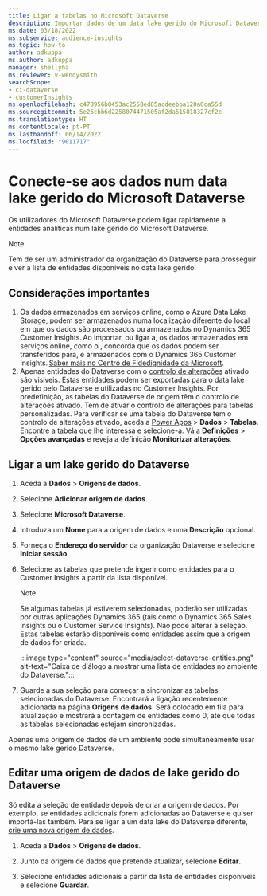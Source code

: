 ```yaml
---
title: Ligar a tabelas no Microsoft Dataverse
description: Importar dados de um data lake gerido do Microsoft Dataverse.
ms.date: 03/18/2022
ms.subservice: audience-insights
ms.topic: how-to
author: adkuppa
ms.author: adkuppa
manager: shellyha
ms.reviewer: v-wendysmith
searchScope:
- ci-dataverse
- customerInsights
ms.openlocfilehash: c470956b0453ac2558ed85acdeebba120a0ca55d
ms.sourcegitcommit: 5e26cbb6d2258074471505af2da515818327cf2c
ms.translationtype: HT
ms.contentlocale: pt-PT
ms.lasthandoff: 06/14/2022
ms.locfileid: "9011717"
---
```

# <a name="connect-to-data-in-a-microsoft-dataverse-managed-data-lake"></a>Conecte-se aos dados num data lake gerido do Microsoft Dataverse

Os utilizadores do Microsoft Dataverse podem ligar rapidamente a entidades analíticas num lake gerido do Microsoft Dataverse.

> [!NOTE]
> Tem de ser um administrador da organização do Dataverse para prosseguir e ver a lista de entidades disponíveis no data lake gerido.

## <a name="important-considerations"></a>Considerações importantes

1. Os dados armazenados em serviços online, como o Azure Data Lake Storage, podem ser armazenados numa localização diferente do local em que os dados são processados ou armazenados no Dynamics 365 Customer Insights. Ao importar, ou ligar a, os dados armazenados em serviços online, como o , concorda que os dados podem ser transferidos para, e armazenados com o Dynamics 365 Customer Insights. [Saber mais no Centro de Fidedignidade da Microsoft](https://www.microsoft.com/trust-center).
2. Apenas entidades do Dataverse com o [controlo de alterações](/power-platform/admin/enable-change-tracking-control-data-synchronization) ativado são visíveis. Estas entidades podem ser exportadas para o data lake gerido pelo Dataverse e utilizadas no Customer Insights. Por predefinição, as tabelas do Dataverse de origem têm o controlo de alterações ativado. Tem de ativar o controlo de alterações para tabelas personalizadas. Para verificar se uma tabela do Dataverse tem o controlo de alterações ativado, aceda a [Power Apps](https://make.powerapps.com) > **Dados** > **Tabelas**. Encontre a tabela que lhe interessa e selecione-a. Vá a **Definições** > **Opções avançadas** e reveja a definição **Monitorizar alterações**.

## <a name="connect-to-a-dataverse-managed-lake"></a>Ligar a um lake gerido do Dataverse

1. Aceda a **Dados** > **Origens de dados**.

1. Selecione **Adicionar origem de dados**.

1. Selecione **Microsoft Dataverse**.

1. Introduza um **Nome** para a origem de dados e uma **Descrição** opcional.

1. Forneça o **Endereço do servidor** da organização Dataverse e selecione **Iniciar sessão**.

1. Selecione as tabelas que pretende ingerir como entidades para o Customer Insights a partir da lista disponível.

   > [!NOTE]
   > Se algumas tabelas já estiverem selecionadas, poderão ser utilizadas por outras aplicações Dynamics 365 (tais como o Dynamics 365 Sales Insights ou o Customer Service Insights). Não pode alterar a seleção. Estas tabelas estarão disponíveis como entidades assim que a origem de dados for criada.

    :::image type="content" source="media/select-dataverse-entities.png" alt-text="Caixa de diálogo a mostrar uma lista de entidades no ambiente do Dataverse.":::

1. Guarde a sua seleção para começar a sincronizar as tabelas selecionadas do Dataverse. Encontrará a ligação recentemente adicionada na página **Origens de dados**. Será colocado em fila para atualização e mostrará a contagem de entidades como 0, até que todas as tabelas selecionadas estejam sincronizadas.

Apenas uma origem de dados de um ambiente pode simultaneamente usar o mesmo lake gerido Dataverse.

## <a name="edit-a-dataverse-managed-lake-data-source"></a>Editar uma origem de dados de lake gerido do Dataverse

Só edita a seleção de entidade depois de criar a origem de dados. Por exemplo, se entidades adicionais forem adicionadas ao Dataverse e quiser importá-las também.
Para se ligar a um data lake do Dataverse diferente, [crie uma nova origem de dados](#connect-to-a-dataverse-managed-lake).

1. Aceda a **Dados** > **Origens de dados**.

1. Junto da origem de dados que pretende atualizar, selecione **Editar**.

1. Selecione entidades adicionais a partir da lista de entidades disponíveis e selecione **Guardar**.
